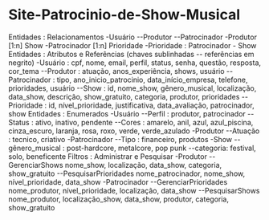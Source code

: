 # Site-Patrocinio-de-Show-Musical

Entidades : Relacionamentos
-Usuário
--Produtor
--Patrocinador
-Produtor [1:n] Show
-Patrocinador [1:n] Prioridade
-Prioridade : Patrocinador - Show
Entidades : Atributos e Referências (chaves sublinhadas -- referências em negrito)
-Usuário : cpf, nome, email, perfil, status, senha, questão, resposta, cor_tema
--Produtor :  atuação, anos_experiência, shows, usuário
--Patrocinador : tipo, ano_inicio_patrocinio, data_início_empresa, telefone, prioridades, usuário
--Show : id, nome_show, gênero_musical, localização, data_show, descrição, show_gratuito, categoria, produtor, prioridades
--Prioridade : id, nível_prioridade, justificativa, data_avaliação, patrocinador, show
Entidades : Enumerados
-Usuário
--Perfil : produtor, patrocinador
--Status : ativo, inativo, pendente
--Cores : amarelo, anil, azul, azul_piscina, cinza_escuro, laranja, rosa, roxo, verde, verde_azulado
-Produtor
--Atuação : tecnico, criativo
-Patrocinador
--Tipo : financeiro, produtos
-Show
--gênero_musical : post-hardcore, metalcore, pop punk
--categoria: festival, solo, beneficente
Filtros : Administrar e Pesquisar
-Produtor
--GerenciarShows
nome_show, localização, data_show, categoria, show_gratuito
--PesquisarPrioridades
nome_patrocinador, nome_show, nível_prioridade, data_show
-Patrocinador
--GerenciarPrioridades
nome_produtor, nível_prioridade, localização, data_show
--PesquisarShows
nome_produtor, localização_show, data_show, produtor, categoria, show_gratuito
